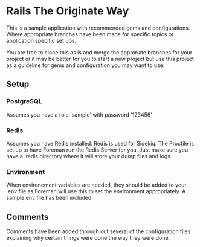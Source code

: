 # Rails The Originate Way

This is a sample application with recommended gems and configurations. Where appropriate branches have been made for specific topics or application specific set ups.

You are free to clone this as is and merge the approriate branches for your project or it may be better for you to start a new project but use this project as a guideline for gems and configuration you may want to use.

## Setup

### PostgreSQL

Assumes you have a role 'sample' with password '123456'

### Redis

Assumes you have Redis installed. Redis is used for Sidekiq. The Procfile is set up to have Foreman run the Redis Server for you. Just make sure you have a .redis directory where it will store your dump files and logs.

### Environment

When environement variables are needed, they should be added to your .env file as Foreman will use this to set the environment appropriately. A sample.env file has been included.

## Comments

Comments have been added through out several of the configuration files explaining why certain things were done the way they were done.

